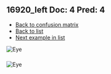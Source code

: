 ## 16920_left Doc: 4 Pred: 4
- [Back to confusion matrix](https://github.com/juliandewit/kaggle_retinopathy/blob/master/matrix.md)
- [Back to list](https://github.com/juliandewit/kaggle_retinopathy/blob/master/lists/44/list.md)
- [Next example in list](https://github.com/juliandewit/kaggle_retinopathy/blob/master/lists/44/17/17135_left.md)

![Eye](https://retinopaty.blob.core.windows.net/size1024/16920_left_4.jpeg)

### 

![Eye]()
